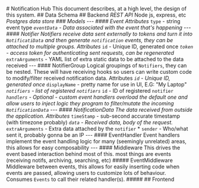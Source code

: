 #   N o t i f i c a t i o n   H u b 
 
 
 
 T h i s   d o c u m e n t   d e s c r i b e s ,   a t   a   h i g h   l e v e l ,   t h e   d e s i g n   o f   t h i s   s y s t e m . 
 
 
 
 
 
 
 
 # #   D a t a   S c h e m a 
 
 
 
 
 
 
 
 # #   B a c k e n d 
 
 
 
 *   R E S T   A P I 
 
 *   N o d e   j s ,   e x p r e s s ,   e t c 
 
     *   P o s t g r e s   d a t a   s t o r e 
 
 
 
 
 
 
 
 # # #   M o d e l s 
 
 
 
 - - - 
 
 
 
 # # # #   E v e n t 
 
 
 
 * * A t t r i b u t e s * * 
 
 
 
 *   ` t y p e `   -   s t r i n g   e v e n t   t y p e 
 
 *   ` e v e n t D a t a `   -   D a t a   a s s o c i a t e d   w i t h   t h e   e v e n t   t h a t ' s   h a p p e n i n g 
 
 
 
 
 
 
 
 
 
 
 
 - - - 
 
 
 
 # # # #   N o t i f i e r 
 
 
 
 N o t i f i e r s   r e c e i v e   d a t a   s e n t   e x t e r n a l l y   t o   t o k e n s   a n d   t u r n   i t   i n t o   ` N o t i f i c a t i D a t a `   a n d   t h e n   g e n e r a t e   ` n o t i f i c a t i o n `   e v e n t s ,   t h e y   c a n   b e   a t t a c h e d   t o   m u l t i p l e   g r o u p s . 
 
 
 
 * * A t t r i b u t e s * * 
 
 
 
 *   ` i d `   -   U n i q u e   I D ,   g e n e r a t e d   o n c e 
 
 
 
 *   ` t o k e n `   -   a c c e s s   t o k e n   f o r   a u t h e n t i c a t i n g   s e n t   r e q u e s t s ,   c a n   b e   r e g e n e r a t e d 
 
 *   ` e x t r a A r g u m e n t s `   -   Y A M L   l i s t   o f   e x t r a   s t a t i c   d a t a   t o   b e   a t t a c h e d   t o   t h e   d a t a   r e c e i v e d 
 
 
 
 
 
 
 
 
 
 
 
 - - - 
 
 
 
 # # # #   N o t i f i e r G r o u p 
 
 
 
 L o g i c a l   g r o u p i n g s   o f   ` N o t i f i e r s ` ,   t h e y   c a n   b e   n e s t e d .   T h e s e   w i l l   h a v e   r e c e i v i n g   h o o k s   s o   u s e r s   c a n   w r i t e   c u s t o m   c o d e   t o   m o d i f y / f i l t e r   r e c e i v e d   n o t i f i c a t i o n   d a t a . 
 
 
 
 * * A t t r i b u t e s * * 
 
 
 
 *   ` i d `   -   U n i q u e   I D ,   g e n e r a t e d   o n c e 
 
 *   ` d i s p l a y N a m e `   -   p r e t t y   n a m e   f o r   u s e   i n   U I ,   E . G :   " M y   L a p t o p " 
 
 *   ` n o t i f i e r s `   -   l i s t   o f   r e g i s t e r e d   ` n o t i f i e r s ` 
 
     *   ` i d `   -   I D   o f   r e g i s t e r e d   ` n o t i f i e r ` 
 
     *   ` h a n d l e r s `   -   O p t i o n a l   -   c u s t o m   e v e n t   h a n d l e r s   o v e r l o a d   t h e   d e f a u l t   o n e   a n d   a l l o w   u s e r s   t o   i n j e c t   l o g i c   t h e y   p r o g r a m   t o   f i l t e r / m u t a t e   t h e   i n c o m i n g   ` N o t i f i c a t i o n D a t a ` 
 
 
 
 
 
 
 
 - - - 
 
 
 
 # # # #   N o t i f i c a t i o n D a t a 
 
 
 
 T h e   d a t a   r e c e i v e d   f r o m   o u t s i d e   t h e   a p p l i c a t i o n . 
 
 
 
 * * A t t r i b u t e s * * 
 
 
 
 *   ` t i m e S t a m p `   -   s u b - s e c o n d   a c c u r a t e   t i m e s t a m p   ( w i t h   t i m e z o n e   p r o b a b l y ) 
 
 *   ` d a t a `   -   R e c e i v e d   d a t a ,   b o d y   o f   t h e   r e q u e s t . 
 
     *   ` e x t r a A r g u m e n t s `   -   E x t r a   d a t a   a t t a c h e d   b y   t h e   ` n o t i f i e r ` 
 
 *   ` s e n d e r `   -   W h o / w h a t   s e n t   i t ,   p r o b a b l y   g o n n a   b e   a n   I P 
 
 
 
 
 
 
 
 - - - 
 
 
 
 # # # #   E v e n t H a n d l e r 
 
 
 
 E v e n t   h a n d l e r s   i m p l e m e n t   t h e   e v e n t   h a n d l i n g   l o g i c   f o r   m a n y   ( s e e m i n g l y   u n r e l a t e d )   a r e a s ,   t h i s   a l l o w s   f o r   e a s y   c o m p o s a b i l i t y 
 
 
 
 
 
 
 
 - - - 
 
 
 
 # # # #   M i d d l e w a r e 
 
 
 
 T h i s   d r i v e s   t h e   e v e n t   b a s e d   i n t e r a c t i o n   b e h i n d   m o s t   o f   t h i s .   m o s t   t h i n g s   a r e   e v e n t s   ( r e c e i v i n g   n o t i f s ,   a r c h i v i n g ,   s e a r c h i n g ,   e t c ) 
 
 
 
 # # # # #   E v e n t M i d d l e w a r e 
 
 
 
 M i d d l e w a r e   b e t w e e n   e v e n t s ,   t h i s   a l l o w s   f o r   e a s i l y   i n s e r t i n g   c o d e   w h e n   e v e n t s   a r e   p a s s e d ,   a l l o w i n g   u s e r s   t o   c u s t o m i z e   l o t s   o f   b e h a v i o u r .   C o n s u m e s   ` E v e n t s `   t o   c a l l   t h e i r   r e l a t e d   h a n d l e r ( s ) . 
 
 
 
 # # # # #   
 
 
 
 
 
 
 
 # #   F r o n t e n d 
 
 
 
 
 
 
 
 
